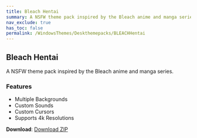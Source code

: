```yaml
---
title: Bleach Hentai
summary: A NSFW theme pack inspired by the Bleach anime and manga series
nav_exclude: true
has_toc: false
permalink: /WindowsThemes/Deskthemepacks/BLEACHHentai
---
```


## Bleach Hentai
A NSFW theme pack inspired by the Bleach anime and manga series.

### Features

- Multiple Backgrounds
- Custom Sounds
- Custom Cursors
- Supports 4k Resolutions

**Download**: [Download ZIP](https://gitlab.com/the-back-room/deskthemepacks/nsfw/bleach-hentai/-/archive/main/bleach-hentai-main.zip)